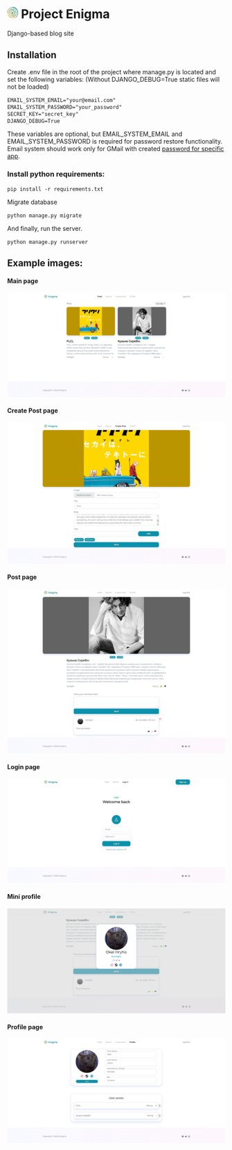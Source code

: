 # <img src="static/logo.svg" width="25px"> Project Enigma

Django-based blog site

## Installation

Create .env file in the root of the project where manage.py is located and set the following variables:
(Without DJANGO_DEBUG=True static files will not be loaded)

```properties
EMAIL_SYSTEM_EMAIL="your@email.com"
EMAIL_SYSTEM_PASSWORD="your_password"
SECRET_KEY="secret_key"
DJANGO_DEBUG=True
```

These variables are optional, but EMAIL_SYSTEM_EMAIL and EMAIL_SYSTEM_PASSWORD is required for password restore
functionality. Email system should work only for GMail with
created [password for specific app](https://support.google.com/accounts/answer/185833).

### Install python requirements:

```shell
pip install -r requirements.txt
```

Migrate database
```shell
python manage.py migrate
```

And finally, run the server.

```shell
python manage.py runserver
```

## Example images:

#### Main page

![Sample Image](./Images/main_page.png)

#### Create Post page

![Sample Image](./Images/add_post.png)

#### Post page

![Sample Image](./Images/added_post.png)

#### Login page

![Sample Image](./Images/login_page.png)

#### Mini profile

![Sample Image](./Images/mini_profile.png)

#### Profile page

![Sample Image](./Images/profile_page.png)

